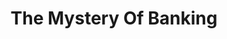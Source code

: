 ---
layout: books
title: The Mystery Of Banking
subtitle: 
essential: 
categories: ['banking']
authors: ['Murray Rothbard']
authors_twitter: ['']
excerpt: .
url: 
amazon_url: 
---